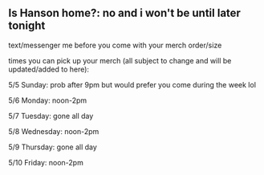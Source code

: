 ## Is Hanson home?: no and i won't be until later tonight

text/messenger me before you come with your merch order/size

times you can pick up your merch (all subject to change and will be updated/added to here):

5/5 Sunday: prob after 9pm but would prefer you come during the week lol

5/6 Monday: noon-2pm

5/7 Tuesday: gone all day

5/8 Wednesday: noon-2pm

5/9 Thursday: gone all day

5/10 Friday: noon-2pm

